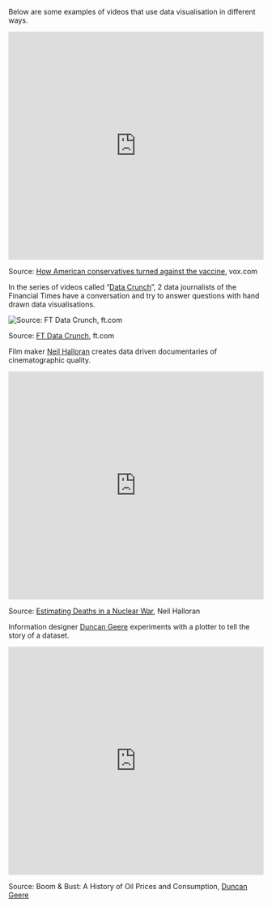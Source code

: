 Below are some examples of videos that use data visualisation in different ways.

<iframe width="100%" height="450" src="https://www.youtube.com/embed/sv0dQfRRrEQ" title="YouTube video player" frameborder="0" allow="accelerometer; autoplay; clipboard-write; encrypted-media; gyroscope; picture-in-picture; web-share" allowfullscreen></iframe>

Source: [How American conservatives turned against the vaccine](https://www.vox.com/22947498/partisan-pandemic-polarization-coronavirus-vaccine), vox.com

In the series of videos called “[Data Crunch](https://www.ft.com/ft-data-crunch)”, 2 data journalists of the Financial Times have a conversation and try to answer questions with hand drawn data visualisations.

![Source: [FT Data Crunch](https://www.ft.com/ft-data-crunch), ft.com](Combining%20visualisations%20with%20other%20media%203195c842e70245d394d6c9e019d7165e/ft-data-crunch.png)

Source: [FT Data Crunch](https://www.ft.com/ft-data-crunch), ft.com

Film maker [Neil Halloran](https://www.youtube.com/c/neilhalloran) creates data driven documentaries of cinematographic quality.

<iframe width="100%" height="450" src="https://www.youtube.com/embed/bIAF7kBbGKk" title="YouTube video player" frameborder="0" allow="accelerometer; autoplay; clipboard-write; encrypted-media; gyroscope; picture-in-picture; web-share" allowfullscreen></iframe>

Source: [Estimating Deaths in a Nuclear War](https://www.youtube.com/watch?v=bIAF7kBbGKk), Neil Halloran

Information designer [Duncan Geere](https://www.duncangeere.com/) experiments with a plotter to tell the story of a dataset.

<iframe width="100%" height="450" src="https://www.youtube.com/embed/TzVEGaFW74I" title="YouTube video player" frameborder="0" allow="accelerometer; autoplay; clipboard-write; encrypted-media; gyroscope; picture-in-picture; web-share" allowfullscreen></iframe>

Source: Boom & Bust: A History of Oil Prices and Consumption, [Duncan Geere](https://blog.duncangeere.com/introducing-dataplotter/)